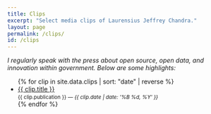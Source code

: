 ```yaml
---
title: Clips
excerpt: "Select media clips of Laurensius Jeffrey Chandra."
layout: page
permalink: /clips/
id: /clips
---
```


*I regularly speak with the press about open source, open data, and innovation within government. Below are some highlights:*

<ul id="clips">
{% for clip in site.data.clips | sort: "date" | reverse %}
  <li>
    <a href="{{ clip.url }}" class="title" {% if clip.ignore_check %}data-proofer-ignore="true"{% endif %}>{{ clip.title }}</a><br />
    <small><span class="publication">{{ clip.publication }}</span> — <em>{{ clip.date | date: '%B %d, %Y' }}</em></small>
  </li>
{% endfor %}
</ul>
